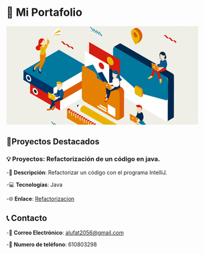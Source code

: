 # 📁 Mi Portafolio

![Mi imagen](portafolio.png)

## 🚀Proyectos Destacados

### 💡 Proyectos: Refactorización de un código en java.

-📝 **Descripción**: Refactorizar un código con el programa IntelliJ.

-💻 **Tecnologías**: Java

-🌐 **Enlace**: [Refactorizacion](https://github.com/alexfc99/alexfc99/tree/refactor/src)


## 📞 Contacto

-📧 **Correo Electrónico**: alufat2056@gmail.com

-📱 **Numero de teléfono**: 610803298
